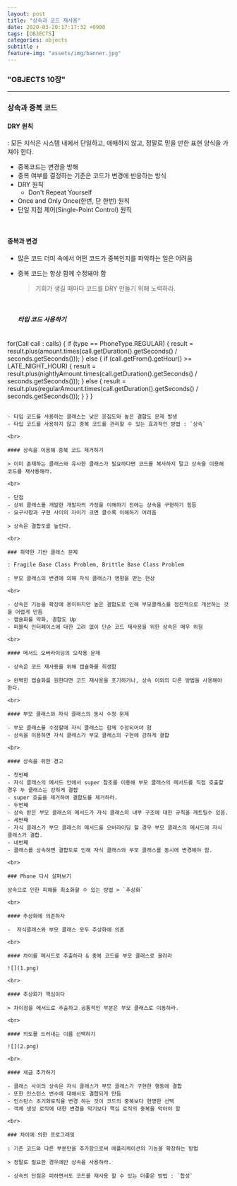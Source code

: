 ```yaml
---
layout: post
title: "상속과 코드 재사용"
date: 2020-03-20:17:17:32 +0900
tags: [OBJECTS]
categories: objects
subtitle : 
feature-img: "assets/img/banner.jpg"
---
```


### "OBJECTS 10장"
---

### 상속과 중복 코드 

#### DRY 원칙

: 모든 지식은 시스템 내에서 단일하고, 애매하지 않고, 정말로 믿을 만한 표현 양식을 가져야 한다.

- 중복코드는 변경을 방해 
- 중복 여부를 결정하는 기준은 코드가 변경에 반응하는 방식 
- DRY 원칙
  - Don't Repeat Yourself 
- Once and Only Once(한번, 단 한번) 원칙
- 단일 지점 제어(Single-Point Control) 원칙

<br>

<!-- more -->

#### 중복과 변경 

- 많은 코드 더미 속에서 어떤 코드가 중복인지를 파악하는 일은 어려움

- 중복 코드는 항상 함께 수정돼야 함 

  > 기회가 생길 때마다 코드를 DRY 만들기 위해 노력하라.

  <br>

  ##### 타입 코드 사용하기 

  ```java
for(Call call : calls) {
      if (type == PhoneType.REGULAR) {
         result = result.plus(amount.times(call.getDuration().getSeconds() / seconds.getSeconds()));
      } else {
          if (call.getFrom().getHour() >= LATE_NIGHT_HOUR) {
             result = result.plus(nightlyAmount.times(call.getDuration().getSeconds() / seconds.getSeconds()));
          } else {
             result = result.plus(regularAmount.times(call.getDuration().getSeconds() / seconds.getSeconds()));
          }
      }
  }
  ```
  
  - 타입 코드를 사용하는 클래스는 낮은 응집도와 높은 결합도 문제 발생
  - 타입 코드를 사용하지 않고 중복 코드를 관리할 수 있는 효과적인 방법 : `상속`

<br>

#### 상속을 이용해 중복 코드 제거하기

> 이미 존재하는 클래스와 유사한 클래스가 필요하다면 코드를 복사하지 말고 상속을 이용해 코드를 재사용해라.

<br>

- 단점
  - 상위 클래스를 개발한 개발자의 가정을 이해하기 전에는 상속을 구현하기 힘듬
  - 요구사항과 구현 사이의 차이가 크면 클수록 이해하기 어려움

> 상속은 결합도를 높인다.

<br>

### 취약한 기반 클래스 문제 

: Fragile Base Class Problem, Brittle Base Class Problem

: 부모 클래스의 변경에 의해 자식 클래스가 영향을 받는 현상 

<br>

- 상속은 기능을 확장에 용이하지만 높은 결합도로 인해 부모클래스를 점진적으로 개선하는 것을 어렵게 만듬
- 캡슐화를 약화, 결합도 Up 
- 퍼블릭 인터페이스에 대한 고려 없이 단순 코드 재사용을 위한 상속은 매우 위험

<br>

#### 메서드 오버라이딩의 오작용 문제 

- 상속은 코드 재사용을 위해 캡슐화를 희생함

> 완벽한 캡슐화를 원한다면 코드 재사용을 포기하거나, 상속 이외의 다른 방법을 사용해야 한다.

<br>

#### 부모 클래스와 자식 클래스의 동시 수정 문제 

- 부모 클래스를 수정할때 자식 클래스는 함께 수정되어야 함
- 상속을 이용하면 자식 클래스가 부모 클래스의 구현에 강하게 결합 

<br>

#### 상속을 위한 경고 

- 첫번째 
  - 자식 클래스의 메서드 안에서 super 참조를 이용해 부모 클래스의 메서드를 직접 호출할 경우 두 클래스는 강하게 결합
  - super 호출을 제거하여 결합도를 제거하라.
- 두번째
  - 상속 받은 부모 클래스의 메서드가 자식 클래스의 내부 구조에 대한 규칙을 깨트릴수 있음.
- 세번째
  - 자식 클래스가 부모 클래스의 메서드를 오버라이딩 할 경우 부모 클래스의 메서드에 자식 클래스가 결합.
- 네번째
  - 클래스를 상속하면 결합도로 인해 자식 클래스와 부모 클래스를 동시에 변경해야 함.

<br>

### Phone 다시 살펴보기 

상속으로 인한 피해를 최소화할 수 있는 방법 > `추상화`

<br>

#### 추상화에 의존하자 

-  자식클래스와 부모 클래스 모두 추상화에 의존 

<br>

#### 차이를 메서드로 추출하라 & 중복 코드를 부모 클래스로 올려라 

![](1.png)

<br>

#### 추상화가 핵심이다 

> 차이점을 메서드로 추출하고 공통적인 부분은 부모 클래스로 이동하라.

<br>

#### 의도를 드러내는 이름 선택하기 

![](2.png)

<br>

#### 세금 추가하기 

- 클래스 사이의 상속은 자식 클래스가 부모 클래스가 구현한 행동에 결합
- 또한 인스턴스 변수에 대해서도 결합되게 만듬
- 인스턴스 초기화로직을 변경 하는 것이 코드의 중복보다 현명한 선택
- 객체 생성 로직에 대한 변경을 막기보다 핵심 로직의 중복을 막아야 함

<br>

### 차이에 의한 프로그래밍

: 기존 코드와 다른 부분만을 추가함으로써 애플리케이션의 기능을 확장하는 방법

> 정말로 필요한 경우에만 상속을 사용하라.

- 상속의 단점은 피하면서도 코드를 재사용 할 수 있는 더좋은 방법 : `합성`  